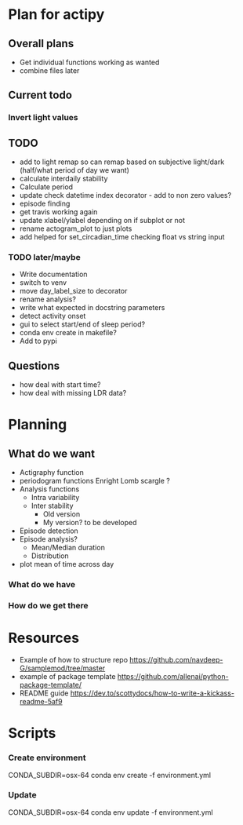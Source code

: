 # Plan for actipy

## Overall plans
- Get individual functions working as wanted
- combine files later 

## Current todo 

### Invert light values 

## TODO
- add to light remap so can remap based on subjective light/dark (half/what
period of day we want) 
- calculate interdaily stability
- Calculate period 
- update check datetime index decorator - add to non zero values?
- episode finding 
- get travis working again
- update xlabel/ylabel depending on if subplot or not
- rename actogram_plot to just plots 
- add helped for set_circadian_time checking float vs string input 

### TODO later/maybe
- Write documentation
- switch to venv 
- move day_label_size to decorator 
- rename analysis? 
- write what expected in docstring parameters 
- detect activity onset 
- gui to select start/end of sleep period? 
- conda env create in makefile?
- Add to pypi

## Questions
- how deal with start time? 
- how deal with missing LDR data? 



# Planning 
## What do we want 

- Actigraphy function
- periodogram functions
    Enright
    Lomb scargle
    ?
- Analysis functions
    - Intra variability
    - Inter stability
        - Old version
        - My version? to be developed 
- Episode detection
- Episode analysis?
    - Mean/Median duration
    - Distribution
- plot mean of time across day


### What do we have
 



### How do we get there


# Resources 

- Example of how to structure repo 
https://github.com/navdeep-G/samplemod/tree/master 
- example of package template
https://github.com/allenai/python-package-template/
- README guide
https://dev.to/scottydocs/how-to-write-a-kickass-readme-5af9

# Scripts 
### Create environment
CONDA_SUBDIR=osx-64 conda env create -f environment.yml

### Update 
CONDA_SUBDIR=osx-64 conda env update -f environment.yml
